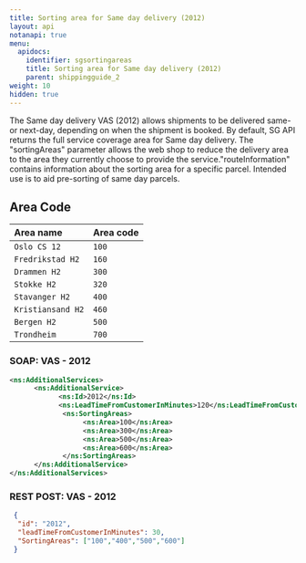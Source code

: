 ```yaml
---
title: Sorting area for Same day delivery (2012)
layout: api
notanapi: true
menu:
  apidocs:
    identifier: sgsortingareas
    title: Sorting area for Same day delivery (2012)
    parent: shippingguide_2
weight: 10
hidden: true
---
```

The Same day delivery VAS (2012) allows shipments to be delivered same- or next-day, depending on when the shipment is booked. By default, SG API returns the full service coverage area for Same day delivery. The "sortingAreas" parameter allows the web shop to reduce the delivery area to the area they currently choose to provide the service."routeInformation" contains information about the sorting area for a specific parcel. Intended use is to aid pre-sorting of same day parcels.

## Area Code
| Area name        | Area code | 
|:-----------------|:------------|
| `Oslo CS 12` | `100` |
| `Fredrikstad H2` | `160` |
| `Drammen H2` | `300` |
| `Stokke H2` | `320` |
| `Stavanger H2` | `400` |
| `Kristiansand H2` | `460` |
| `Bergen H2`| `500`|
| `Trondheim` | `700` |

### SOAP: VAS - 2012
```xml
<ns:AdditionalServices>
      <ns:AdditionalService>
            <ns:Id>2012</ns:Id>
            <ns:LeadTimeFromCustomerInMinutes>120</ns:LeadTimeFromCustomerInMinutes>
             <ns:SortingAreas>
                  <ns:Area>100</ns:Area>
                  <ns:Area>300</ns:Area>
                  <ns:Area>500</ns:Area>
                  <ns:Area>600</ns:Area>
             </ns:SortingAreas>
      </ns:AdditionalService>
</ns:AdditionalServices>
```

### REST POST:  VAS - 2012
```json
 {
  "id": "2012",
  "leadTimeFromCustomerInMinutes": 30,
  "SortingAreas": ["100","400","500","600"]
 }        
``` 
